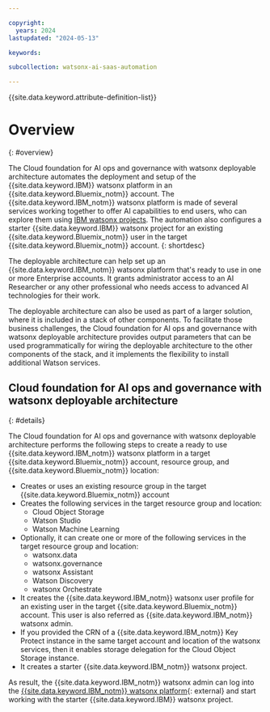 ```yaml
---

copyright:
  years: 2024
lastupdated: "2024-05-13"

keywords:

subcollection: watsonx-ai-saas-automation

---
```



{{site.data.keyword.attribute-definition-list}}

# Overview
{: #overview}

The Cloud foundation for AI ops and governance with watsonx deployable architecture automates the deployment and setup of the {{site.data.keyword.IBM}} watsonx platform in an {{site.data.keyword.Bluemix_notm}} account. The {{site.data.keyword.IBM_notm}} watsonx platform is made of several services working together to offer AI capabilities to end users, who can explore them using [IBM watsonx projects](https://dataplatform.cloud.ibm.com/docs/content/wsj/manage-data/manage-projects.html?context=wx&audience=wdp). The automation also configures a starter {{site.data.keyword.IBM}} watsonx project for an existing {{site.data.keyword.Bluemix_notm}} user in the target {{site.data.keyword.Bluemix_notm}} account. 
{: shortdesc}

The deployable architecture can help set up an {{site.data.keyword.IBM_notm}} watsonx platform that's ready to use in one or more Enterprise accounts. It grants administrator access to an AI Researcher or any other professional who needs access to advanced AI technologies for their work.

The deployable architecture can also be used as part of a larger solution, where it is included in a stack of other components. To facilitate those business challenges, the Cloud foundation for AI ops and governance with watsonx deployable architecture provides output parameters that can be used programmatically for wiring the deployable architecture to the other components of the stack, and it implements the flexibility to install additional Watson services.

## Cloud foundation for AI ops and governance with watsonx deployable architecture
{: #details}

The Cloud foundation for AI ops and governance with watsonx deployable architecture performs the following steps to create a ready to use {{site.data.keyword.IBM_notm}} watsonx platform in a target {{site.data.keyword.Bluemix_notm}} account, resource group, and {{site.data.keyword.Bluemix_notm}} location:

- Creates or uses an existing resource group in the target {{site.data.keyword.Bluemix_notm}} account
- Creates the following services in the target resource group and location:
  - Cloud Object Storage
  - Watson Studio
  - Watson Machine Learning
- Optionally, it can create one or more of the following services in the target resource group and location:
  - watsonx.data
  - watsonx.governance
  - watsonx Assistant
  - Watson Discovery
  - watsonx Orchestrate
- It creates the {{site.data.keyword.IBM_notm}} watsonx user profile for an existing user in the target {{site.data.keyword.Bluemix_notm}} account. This user is also referred as {{site.data.keyword.IBM_notm}} watsonx admin.
- If you provided the CRN of a {{site.data.keyword.IBM_notm}} Key Protect instance in the same target account and location of the watsonx services, then it enables
  storage delegation for the Cloud Object Storage instance.
- It creates a starter {{site.data.keyword.IBM_notm}} watsonx project.

As result, the {{site.data.keyword.IBM_notm}} watsonx admin can log into the [{{site.data.keyword.IBM_notm}} watsonx platform](http://dataplatform.cloud.ibm.com/wx/home?context=wx){: external} and start working with the starter {{site.data.keyword.IBM}} watsonx project.
